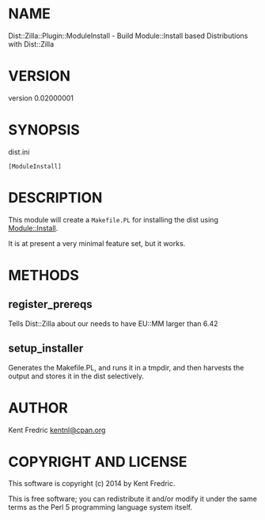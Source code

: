 # NAME

Dist::Zilla::Plugin::ModuleInstall - Build Module::Install based Distributions with Dist::Zilla

# VERSION

version 0.02000001

# SYNOPSIS

dist.ini

    [ModuleInstall]

# DESCRIPTION

This module will create a `Makefile.PL` for installing the dist using [Module::Install](https://metacpan.org/pod/Module::Install).

It is at present a very minimal feature set, but it works.

# METHODS

## register\_prereqs

Tells Dist::Zilla about our needs to have EU::MM larger than 6.42

## setup\_installer

Generates the Makefile.PL, and runs it in a tmpdir, and then harvests the output and stores
it in the dist selectively.

# AUTHOR

Kent Fredric <kentnl@cpan.org>

# COPYRIGHT AND LICENSE

This software is copyright (c) 2014 by Kent Fredric.

This is free software; you can redistribute it and/or modify it under
the same terms as the Perl 5 programming language system itself.
